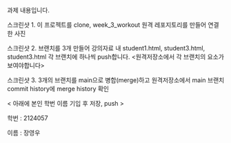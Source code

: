 과제 내용입니다. 


스크린샷 1. 이 프로젝트를 clone, week_3_workout 원격 레포지토리를 만들어 연결한 사진 

스크린샷 2. 브랜치를 3개 만들어 강의자료 내 student1.html, student3.html, student3.html 각 브랜치에 하나씩 push합니다. <원격저장소에서 각 브랜치의 요소가 보여야합니다>

스크린샷 3. 3개의 브랜치를 main으로 병합(merge)하고 원격저장소에서 main 브랜치 commit history에 merge history 확인


< 아래에 본인 학번 이름 기입 후 저장, push >

학번 : 2124057

이름 : 장영우